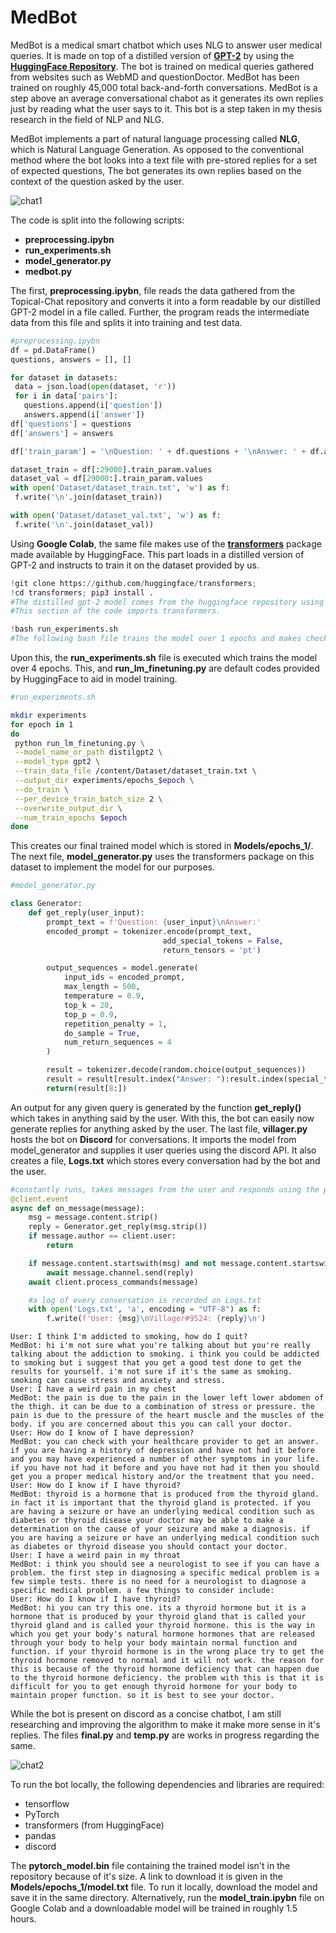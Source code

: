 # MedBot

MedBot is a medical smart chatbot which uses NLG to answer user medical queries. It is made on top of a distilled version of **[GPT-2](https://openai.com/blog/better-language-models/)** by using the **[HuggingFace Repository](https://huggingface.co/)**. The bot is trained on medical queries gathered from websites such as WebMD and questionDoctor. MedBot has been trained on roughly 45,000 total back-and-forth conversations. MedBot is a step above an average conversational chabot as it generates its own replies just by reading what the user says to it. This bot is a step taken in my thesis research in the field of NLP and NLG.

MedBot implements a part of natural language processing called **NLG**, which is Natural Language Generation. As opposed to the conventional method where the bot looks into a text file with pre-stored replies for a set of expected questions, The bot generates its own replies based on the context of the question asked by the user.

![chat1](assets/ss1.png)

The code is split into the following scripts:
* **preprocessing.ipybn**
* **run_experiments.sh**
* **model_generator.py**
* **medbot.py**

 The first, **preprocessing.ipybn**,  file reads the data gathered from the Topical-Chat repository and converts it into a form readable by our distilled GPT-2 model in a file called. Further, the program reads the intermediate data from this file and splits it into training and test data.

 ~~~python
#preprocessing.ipybn
df = pd.DataFrame()
questions, answers = [], []

for dataset in datasets:
  data = json.load(open(dataset, 'r'))
  for i in data['pairs']:
    questions.append(i['question'])
    answers.append(i['answer'])
df['questions'] = questions
df['answers'] = answers

df['train_param'] = '\nQuestion: ' + df.questions + '\nAnswer: ' + df.answers + special_token

dataset_train = df[:29000].train_param.values
dataset_val = df[29000:].train_param.values
with open('Dataset/dataset_train.txt', 'w') as f:
  f.write('\n'.join(dataset_train))

with open('Dataset/dataset_val.txt', 'w') as f:
  f.write('\n'.join(dataset_val))
 ~~~

 Using **Google Colab**, the same file makes use of the **[transformers](https://github.com/huggingface/transformers)** package made available by HuggingFace. This part loads in a distilled version of GPT-2 and instructs to train it on the dataset provided by us.

 ~~~python
 !git clone https://github.com/huggingface/transformers;
 !cd transformers; pip3 install .
 #The distilled gpt-2 model comes from the huggingface repository using the transformers library.
 #This section of the code imports transformers.

 !bash run_experiments.sh
 #The following bash file trains the model over 1 epochs and makes checkpoints every 500 steps.
 ~~~

 Upon this, the **run_experiments.sh** file is executed which trains the model over 4 epochs. This, and **run_lm_finetuning.py** are default codes provided by HuggingFace to aid in model training.

~~~bash
#run_experiments.sh

mkdir experiments
for epoch in 1
do
 python run_lm_finetuning.py \
 --model_name_or_path distilgpt2 \
 --model_type gpt2 \
 --train_data_file /content/Dataset/dataset_train.txt \
 --output_dir experiments/epochs_$epoch \
 --do_train \
 --per_device_train_batch_size 2 \
 --overwrite_output_dir \
 --num_train_epochs $epoch
done
~~~

This creates our final trained model which is stored in **Models/epochs_1/**. The next file, **model_generator.py** uses the transformers package on this dataset to implement the model for our purposes.

~~~python
#model_generator.py

class Generator:
    def get_reply(user_input):
        prompt_text = f'Question: {user_input}\nAnswer:'
        encoded_prompt = tokenizer.encode(prompt_text,
                                  add_special_tokens = False,
                                  return_tensors = 'pt')

        output_sequences = model.generate(
            input_ids = encoded_prompt,
            max_length = 500,
            temperature = 0.9,
            top_k = 20,
            top_p = 0.9,
            repetition_penalty = 1,
            do_sample = True,
            num_return_sequences = 4
        )

        result = tokenizer.decode(random.choice(output_sequences))
        result = result[result.index("Answer: "):result.index(special_token)]
        return(result[8:])
~~~

An output for any given query is generated by the function **get_reply()** which takes in anything said by the user. With this, the bot can easily now generate replies for anything asked by the user. The last file, **villager.py** hosts the bot on **Discord** for conversations. It imports the model from model_generator and supplies it user queries using the discord API. It also creates a file, **Logs.txt** which stores every conversation had by the bot and the user.

~~~python
#constantly runs, takes messages from the user and responds using the provided dataset
@client.event
async def on_message(message):
    msg = message.content.strip()
    reply = Generator.get_reply(msg.strip())
    if message.author == client.user:
        return

    if message.content.startswith(msg) and not message.content.startswith('!'):
        await message.channel.send(reply)
    await client.process_commands(message)

    #a log of every conversation is recorded on Logs.txt
    with open('Logs.txt', 'a', encoding = "UTF-8") as f:
        f.write(f'User: {msg}\nVillager#9524: {reply}\n')
~~~

~~~text
User: I think I'm addicted to smoking, how do I quit?
MedBot: hi i'm not sure what you're talking about but you're really talking about the addiction to smoking. i think you could be addicted to smoking but i suggest that you get a good test done to get the results for yourself. i'm not sure if it's the same as smoking. smoking can cause stress and anxiety and stress.
User: I have a weird pain in my chest
MedBot: the pain is due to the pain in the lower left lower abdomen of the thigh. it can be due to a combination of stress or pressure. the pain is due to the pressure of the heart muscle and the muscles of the body. if you are concerned about this you can call your doctor.
User: How do I know of I have depression?
MedBot: you can check with your healthcare provider to get an answer. if you are having a history of depression and have not had it before and you may have experienced a number of other symptoms in your life. if you have not had it before and you have not had it then you should get you a proper medical history and/or the treatment that you need.
User: How do I know if I have thyroid?
MedBot: thyroid is a hormone that is produced from the thyroid gland. in fact it is important that the thyroid gland is protected. if you are having a seizure or have an underlying medical condition such as diabetes or thyroid disease your doctor may be able to make a determination on the cause of your seizure and make a diagnosis. if you are having a seizure or have an underlying medical condition such as diabetes or thyroid disease you should contact your doctor.
User: I have a weird pain in my throat
MedBot: i think you should see a neurologist to see if you can have a problem. the first step in diagnosing a specific medical problem is a few simple tests. there is no need for a neurologist to diagnose a specific medical problem. a few things to consider include:
User: How do I know if I have thyroid?
MedBot: hi you can try this one. its a thyroid hormone but it is a hormone that is produced by your thyroid gland that is called your thyroid gland and is called your thyroid hormone. this is the way in which you get your body's natural hormone hormones that are released through your body to help your body maintain normal function and function. if your thyroid hormone is in the wrong place try to get the thyroid hormone removed to normal and it will not work. the reason for this is because of the thyroid hormone deficiency that can happen due to the thyroid hormone deficiency. the problem with this is that it is difficult for you to get enough thyroid hormone for your body to maintain proper function. so it is best to see your doctor.
~~~

While the bot is present on discord as a concise chatbot, I am still researching and improving the algorithm to make it make more sense in it's replies. The files **final.py** and **temp.py** are works in progress regarding the same.

![chat2](assets/ss2.png)

To run the bot locally, the following dependencies and libraries are required:
* tensorflow
* PyTorch
* transformers (from HuggingFace)
* pandas
* discord

The **pytorch_model.bin** file containing the trained model isn't in the repository because of it's size. A link to download it is given in the **Models/epochs_1/model.txt** file. To run it locally, download the model and save it in the same directory. Alternatively, run the **model_train.ipybn** file on Google Colab and a downloadable model will be trained in roughly 1.5 hours.

